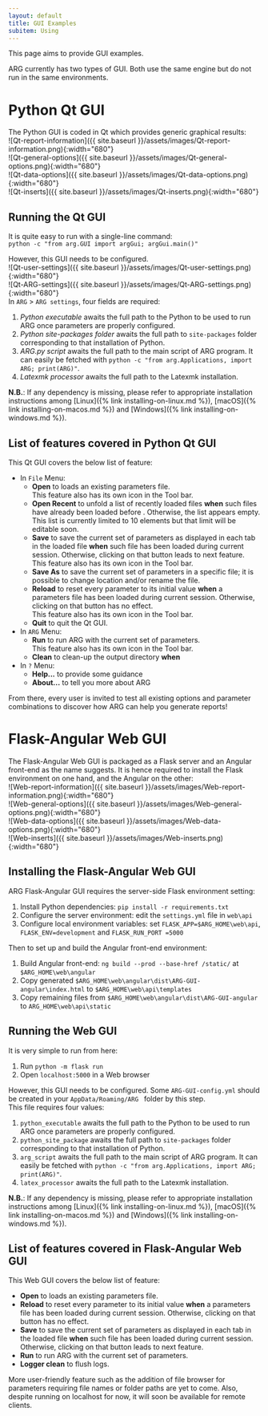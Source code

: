 ```yaml
---
layout: default
title: GUI Examples
subitem: Using
---
```


This page aims to provide GUI examples.  

ARG currently has two types of GUI. Both use the same engine but do not run in the same environments. 

# Python Qt GUI

The Python GUI is coded in Qt which provides generic graphical results:  
![Qt-report-information]({{ site.baseurl }}/assets/images/Qt-report-information.png){:width="680"}  
![Qt-general-options]({{ site.baseurl }}/assets/images/Qt-general-options.png){:width="680"}  
![Qt-data-options]({{ site.baseurl }}/assets/images/Qt-data-options.png){:width="680"}  
![Qt-inserts]({{ site.baseurl }}/assets/images/Qt-inserts.png){:width="680"}  

## Running the Qt GUI
It is quite easy to run with a single-line command:   
`python -c "from arg.GUI import argGui; argGui.main()"`

However, this GUI needs to be configured.  
![Qt-user-settings]({{ site.baseurl }}/assets/images/Qt-user-settings.png){:width="680"}  
![Qt-ARG-settings]({{ site.baseurl }}/assets/images/Qt-ARG-settings.png){:width="680"}  
In `ARG` > `ARG settings`, four fields are required:
1. *Python executable* awaits the full path to the Python to be used to run ARG once parameters are properly configured. 
2. *Python site-packages folder* awaits the full path to `site-packages` folder corresponding to that installation of
 Python.
3. *ARG.py script* awaits the full path to the main script of ARG program. It can easily be fetched with `python -c
 "from arg.Applications, import ARG; print(ARG)"`.
4. *Latexmk processor* awaits the full path to the Latexmk installation. 

**N.B.**: If any dependency is missing, please refer to appropriate installation instructions among 
[Linux]({% link installing-on-linux.md %}), 
[macOS]({% link installing-on-macos.md %}) and 
[Windows]({% link installing-on-windows.md %}). 

## List of features covered in Python Qt GUI

This Qt GUI covers the below list of feature: 
- In `File` Menu: 
    - **Open** to loads an existing parameters file.  
        This feature also has its own icon in the Tool bar. 
    - **Open Recent** to unfold a list of recently loaded files **when** such files have already been loaded before
    . Otherwise, the list appears empty.   
        This list is currently limited to 10 elements but that limit will be editable soon. 
    - **Save** to save the current set of parameters as displayed in each tab in the loaded file **when** such file
     has been loaded during current session. Otherwise, clicking on that button leads to next feature.  
        This feature also has its own icon in the Tool bar.     
    - **Save As** to save the current set of parameters in a specific file; it is possible to change location and/or
     rename the file. 
    - **Reload** to reset every parameter to its initial value **when** a parameters file has been loaded during
     current session. Otherwise, clicking on that button has no effect.  
        This feature also has its own icon in the Tool bar.   
    - **Quit** to quit the Qt GUI. 
- In `ARG` Menu:
    - **Run** to run ARG with the current set of parameters.   
        This feature also has its own icon in the Tool bar. 
    - **Clean** to clean-up the output directory **when** 
- In `?` Menu:
    - **Help...** to provide some guidance
    - **About...** to tell you more about ARG
    
From there, every user is invited to test all existing options and parameter combinations to discover how ARG can
 help you generate reports! 

# Flask-Angular Web GUI

The Flask-Angular Web GUI is packaged as a Flask server and an Angular front-end as the name suggests. It is hence
 required to install the Flask environment on one hand, and the Angular on the other:  
![Web-report-information]({{ site.baseurl }}/assets/images/Web-report-information.png){:width="680"}  
![Web-general-options]({{ site.baseurl }}/assets/images/Web-general-options.png){:width="680"}  
![Web-data-options]({{ site.baseurl }}/assets/images/Web-data-options.png){:width="680"}  
![Web-inserts]({{ site.baseurl }}/assets/images/Web-inserts.png){:width="680"}  

## Installing the Flask-Angular Web GUI

ARG Flask-Angular GUI requires the server-side Flask environment setting:
1. Install Python dependencies: `pip install -r requirements.txt`
2. Configure the server environment: edit the `settings.yml` file in `web\api`
3. Configure local environment variables: set `FLASK_APP=$ARG_HOME\web\api`, `FLASK_ENV=development` and `FLASK_RUN_PORT
=5000`

Then to set up and build the Angular front-end environment:
1. Build Angular front-end: `ng build --prod --base-href /static/` at `$ARG_HOME\web\angular`
2. Copy generated `$ARG_HOME\web\angular\dist\ARG-GUI-angular\index.html` to `$ARG_HOME\web\api\templates`
3. Copy remaining files from `$ARG_HOME\web\angular\dist\ARG-GUI-angular` to `ARG_HOME\web\api\static`

## Running the Web GUI
It is very simple to run from here:
1. Run `python -m flask run`
2. Open `localhost:5000` in a Web browser

However, this GUI needs to be configured. Some `ARG-GUI-config.yml` should be created in your `AppData/Roaming/ARG
` folder by this step.   
This file requires four values:
1. `python_executable` awaits the full path to the Python to be used to run ARG once parameters are properly configured. 
2. `python_site_package` awaits the full path to `site-packages` folder corresponding to that installation of Python.
3. `arg_script` awaits the full path to the main script of ARG program. It can easily be fetched with `python -c
 "from arg.Applications, import ARG; print(ARG)"`.
4. `latex_processor` awaits the full path to the Latexmk installation.

**N.B.**: If any dependency is missing, please refer to appropriate installation instructions among 
[Linux]({% link installing-on-linux.md %}), 
[macOS]({% link installing-on-macos.md %}) and 
[Windows]({% link installing-on-windows.md %}). 

## List of features covered in Flask-Angular Web GUI

This Web GUI covers the below list of feature: 
- **Open** to loads an existing parameters file.  
- **Reload** to reset every parameter to its initial value **when** a parameters file has been loaded during current
 session. Otherwise, clicking on that button has no effect.   
- **Save** to save the current set of parameters as displayed in each tab in the loaded file **when** such file has
 been loaded during current session. Otherwise, clicking on that button leads to next feature.   
- **Run** to run ARG with the current set of parameters.   
- **Logger clean** to flush logs. 

More user-friendly feature such as the addition of file browser for parameters requiring file names or folder paths
 are yet to come. Also, despite running on localhost for now, it will soon be available for remote clients. 